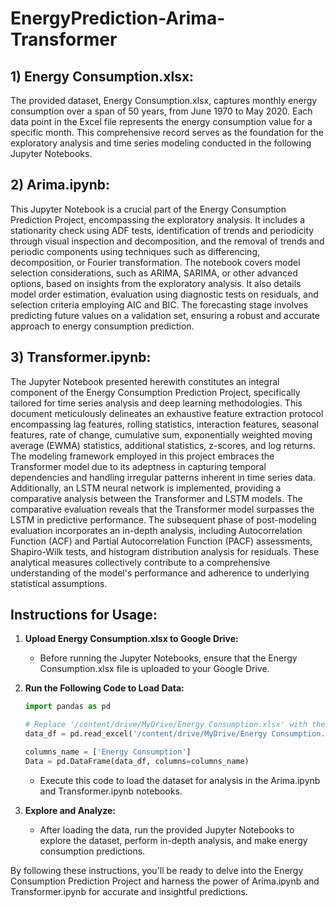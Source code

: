 # EnergyPrediction-Arima-Transformer

## 1) Energy Consumption.xlsx:

The provided dataset, Energy Consumption.xlsx, captures monthly energy consumption over a span of 50 years, from June 1970 to May 2020. Each data point in the Excel file represents the energy consumption value for a specific month. This comprehensive record serves as the foundation for the exploratory analysis and time series modeling conducted in the following Jupyter Notebooks.

## 2) Arima.ipynb:

This Jupyter Notebook is a crucial part of the Energy Consumption Prediction Project, encompassing the exploratory analysis. It includes a stationarity check using ADF tests, identification of trends and periodicity through visual inspection and decomposition, and the removal of trends and periodic components using techniques such as differencing, decomposition, or Fourier transformation. The notebook covers model selection considerations, such as ARIMA, SARIMA, or other advanced options, based on insights from the exploratory analysis. It also details model order estimation, evaluation using diagnostic tests on residuals, and selection criteria employing AIC and BIC. The forecasting stage involves predicting future values on a validation set, ensuring a robust and accurate approach to energy consumption prediction.

## 3) Transformer.ipynb:

The Jupyter Notebook presented herewith constitutes an integral component of the Energy Consumption Prediction Project, specifically tailored for time series analysis and deep learning methodologies. This document meticulously delineates an exhaustive feature extraction protocol encompassing lag features, rolling statistics, interaction features, seasonal features, rate of change, cumulative sum, exponentially weighted moving average (EWMA) statistics, additional statistics, z-scores, and log returns.
The modeling framework employed in this project embraces the Transformer model due to its adeptness in capturing temporal dependencies and handling irregular patterns inherent in time series data. Additionally, an LSTM neural network is implemented, providing a comparative analysis between the Transformer and LSTM models. The comparative evaluation reveals that the Transformer model surpasses the LSTM in predictive performance.
The subsequent phase of post-modeling evaluation incorporates an in-depth analysis, including Autocorrelation Function (ACF) and Partial Autocorrelation Function (PACF) assessments, Shapiro-Wilk tests, and histogram distribution analysis for residuals. These analytical measures collectively contribute to a comprehensive understanding of the model's performance and adherence to underlying statistical assumptions.

## Instructions for Usage:

1. **Upload Energy Consumption.xlsx to Google Drive:**
   - Before running the Jupyter Notebooks, ensure that the Energy Consumption.xlsx file is uploaded to your Google Drive.

2. **Run the Following Code to Load Data:**
   ```python
   import pandas as pd

   # Replace '/content/drive/MyDrive/Energy Consumption.xlsx' with the path where you uploaded the file.
   data_df = pd.read_excel('/content/drive/MyDrive/Energy Consumption.xlsx')
   
   columns_name = ['Energy Consumption']
   Data = pd.DataFrame(data_df, columns=columns_name)
   ```
   - Execute this code to load the dataset for analysis in the Arima.ipynb and Transformer.ipynb notebooks.

3. **Explore and Analyze:**
   - After loading the data, run the provided Jupyter Notebooks to explore the dataset, perform in-depth analysis, and make energy consumption predictions.

By following these instructions, you'll be ready to delve into the Energy Consumption Prediction Project and harness the power of Arima.ipynb and Transformer.ipynb for accurate and insightful predictions.
